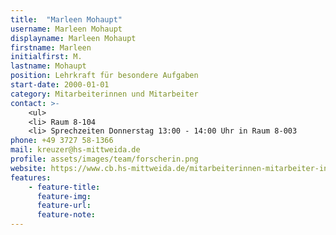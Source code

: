 ```yaml
---
title:  "Marleen Mohaupt"
username: Marleen Mohaupt
displayname: Marleen Mohaupt
firstname: Marleen
initialfirst: M.
lastname: Mohaupt
position: Lehrkraft für besondere Aufgaben
start-date: 2000-01-01
category: Mitarbeiterinnen und Mitarbeiter
contact: >-
    <ul>
    <li> Raum 8-104
    <li> Sprechzeiten Donnerstag 13:00 - 14:00 Uhr in Raum 8-003
phone: +49 3727 58-1366
mail: kreuzer@hs-mittweida.de  
profile: assets/images/team/forscherin.png
website: https://www.cb.hs-mittweida.de/mitarbeiterinnen-mitarbeiter-in-ihren-fachgruppen/mohaupt-marleen/
features:
    - feature-title: 
      feature-img: 
      feature-url: 
      feature-note: 
---
```

